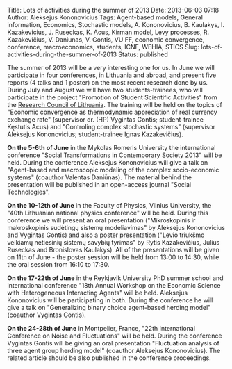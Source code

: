 Title: Lots of activities during the summer of 2013
Date: 2013-06-03 07:18
Author: Aleksejus Kononovicius
Tags: Agent-based models, General information, Economics, Stochastic models, A. Kononovicius, B. Kaulakys, I. Kazakevicius, J. Ruseckas, K. Acus, Kirman model, Levy processes, R. Kazakevičius, V. Daniunas, V. Gontis, VU FF, economic convergence, conference, macroeconomics, students, ICNF, WEHIA, STICS
Slug: lots-of-activities-during-the-summer-of-2013
Status: published

The summer of 2013 will be a very
interesting one for us. In June we will participate in four conferences,
in Lithuania and abroad, and present five reports (4 talks and 1 poster)
on the most recent research done by us. During July and August we will
have two students-trainees, who will participate in the project
"Promotion of Student Scientific
Activities" from the [Research
Council of Lithuania](https://lmt.lrv.lt/). The training will be held
on the topics of "Economic convergence as thermodynamic appreciation of
real currency exchange rate" (supervisor dr. (HP) Vygintas Gontis;
student-trainee Kęstutis Acus) and "Controling complex stochastic
systems" (supervisor Aleksejus Kononovicius; student-trainee Ignas
Kazakevičius).<!--more-->

**On
the 5-6th of June** in the Mykolas Romeris University the international
conference "Social Transformations in Contemporary Society
2013" will be held. During the
conference Aleksejus Kononovicius will give a talk on "Agent-based and
macroscopic modeling of the complex socio-economic systems" (coauthor
Valentas Daniūnas). The material behind the presentation will be
published in an open-access journal "Social
Technologies".

**On
the 10-12th of June** in the Faculty of Physics, Vilnius University, the
"40th Lithuanian national physics
conference" will be held. During this
conference we will present an oral presentation ("Mikroskopinis ir
makroskopinis sudėtingų sistemų modeliavimas" by Aleksejus Kononovicius
and Vygintas Gontis) and also a poster presentation ("Levio triukšmo
veikiamų netiesinių sistemų savybių tyrimas" by Rytis Kazakevičius,
Julius Ruseckas and Bronislovas Kaulakys). All of the presentations will
be given on 11th of June - the poster session will be held from 13:00 to
14:30, while the oral session from 16:10 to 17:30.

**On the 17-22th of June** in the Reykjavik University PhD summer school
and international conference "18th Annual Workshop on the Economic
Science with Heterogeneous Interacting
Agents" will be held.
Aleksejus Kononovicius will be participating in both. During the
conference he will give a talk on "Generalizing binary choice
agent-based herding model" (coauthor Vygintas Gontis).

**On
the 24-28th of June** in Montpelier, France, "22th International
Conference on Noise and Fluctuations" will
be held. During the conference Vygintas Gontis will be giving an oral
presentation "Fluctuation analysis of three agent group herding model"
(coauthor Aleksejus Kononovicius). The related article should be also
published in the conference proceedings.
